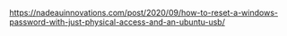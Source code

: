 

https://nadeauinnovations.com/post/2020/09/how-to-reset-a-windows-password-with-just-physical-access-and-an-ubuntu-usb/
